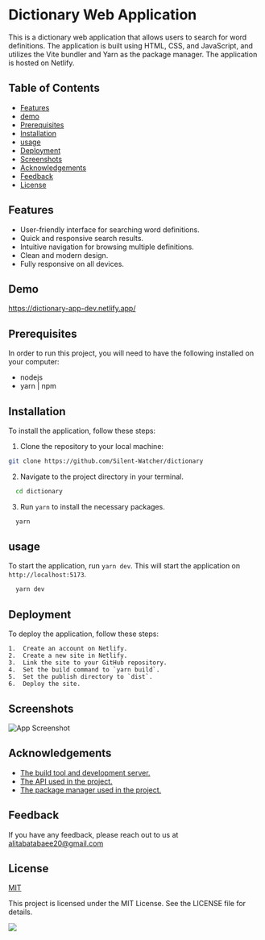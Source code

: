 
# Dictionary Web Application

This is a dictionary web application that allows users to search for word definitions. The application is built using HTML, CSS, and JavaScript, and utilizes the Vite bundler and Yarn as the package manager. The application is hosted on Netlify.






## Table of Contents


-   [Features](https://github.com/Silent-Watcher/dictionary#features)
-   [demo](https://github.com/Silent-Watcher/dictionary#demo)
-   [Prerequisites](https://github.com/Silent-Watcher/dictionary#Prerequisites)
-   [Installation](https://github.com/Silent-Watcher/dictionary#Installation)
-   [usage](https://github.com/Silent-Watcher/dictionary#usage)
-   [Deployment](https://github.com/Silent-Watcher/dictionary#deployment)
-   [Screenshots](https://github.com/Silent-Watcher/dictionary#Screenshots)
-   [Acknowledgements](https://github.com/Silent-Watcher/dictionary#Acknowledgements)
-   [Feedback](https://github.com/Silent-Watcher/dictionary#Feedback)
-   [License](https://github.com/Silent-Watcher/dictionary#License)

## Features


-   User-friendly interface for searching word definitions.
-   Quick and responsive search results.
-   Intuitive navigation for browsing multiple definitions.
-   Clean and modern design.
-   Fully responsive on all devices.
## Demo

https://dictionary-app-dev.netlify.app/

## Prerequisites
In order to run this project, you will need to have the following installed on your computer:
- nodejs
- yarn | npm
## Installation
To install the application, follow these steps:

1.  Clone the repository to your local machine:

 
```bash
git clone https://github.com/Silent-Watcher/dictionary
```

2. Navigate to the project directory in your terminal.

 
```bash
  cd dictionary
```
3. Run `yarn` to install the necessary packages.

 
```bash
  yarn
```

## usage

To start the application, run `yarn dev`. This will start the application on `http://localhost:5173`.

```bash
  yarn dev
```

## Deployment

To deploy the application, follow these steps:

    1.  Create an account on Netlify.
    2.  Create a new site in Netlify.
    3.  Link the site to your GitHub repository.
    4.  Set the build command to `yarn build`.
    5.  Set the publish directory to `dist`.
    6.  Deploy the site.




## Screenshots

![App Screenshot](https://iili.io/HNOQ7FS.png)


## Acknowledgements

 - [The build tool and development server.](https://vitejs.dev/)
 - [ The  API used in the project.](https://dictionaryapi.dev/)
 - [The package manager used in the project.](https://yarnpkg.com/)


## Feedback

If you have any feedback, please reach out to us at alitabatabaee20@gmail.com


## License

[MIT](https://choosealicense.com/licenses/mit/)

This project is licensed under the MIT License. See the LICENSE file for details.

<a target="_blank" rel="noopener noreferrer nofollow" href="https://camo.githubusercontent.com/6038c8f1fd8f60de75477470e5a87210e9256202e01dfba9986446304a0f0254/68747470733a2f2f63617073756c652d72656e6465722e76657263656c2e6170702f6170693f747970653d776176696e6726636f6c6f723d6772616469656e74266865696768743d36302673656374696f6e3d666f6f746572"><img src="https://camo.githubusercontent.com/6038c8f1fd8f60de75477470e5a87210e9256202e01dfba9986446304a0f0254/68747470733a2f2f63617073756c652d72656e6465722e76657263656c2e6170702f6170693f747970653d776176696e6726636f6c6f723d6772616469656e74266865696768743d36302673656374696f6e3d666f6f746572" data-canonical-src="https://capsule-render.vercel.app/api?type=waving&amp;color=gradient&amp;height=60&amp;section=footer" style="max-width: 100%;"></a>
